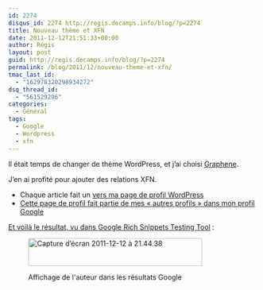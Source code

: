```yaml
---
id: 2274
disqus_id: 2274 http://regis.decamps.info/blog/?p=2274
title: Nouveau thème et XFN
date: 2011-12-12T21:51:33+00:00
author: Régis
layout: post
guid: http://regis.decamps.info/blog/?p=2274
permalink: /blog/2011/12/nouveau-theme-et-xfn/
tmac_last_id:
  - "162978320298934272"
dsq_thread_id:
  - "561529296"
categories:
  - Général
tags:
  - Google
  - Wordpress
  - xfn
---
```

Il était temps de changer de thème WordPress, et j’ai choisi [Graphene](http://wordpress.org/extend/themes/graphene).

J’en ai profité pour ajouter des relations XFN.

  * Chaque article fait un <tt><a href rel="author"></tt> vers ma page de profil WordPress
  * Cette page de profil fait partie de mes « autres profils » dans mon profil Google

Et voilà le résultat, vu dans [Google Rich Snippets Testing Tool](http://www.google.com/webmasters/tools/richsnippets) :<figure id="attachment_2275" style="width: 350px" class="wp-caption alignleft">

[<img src="http://regis.decamps.info/blog/wp-content/uploads/2011/12/Capture-d’écran-2011-12-12-à-21.44.38-350x56.png" alt="Capture d’écran 2011-12-12 à 21.44.38" title="Affichage résutat google avec auteur" width="350" height="56" class="size-medium wp-image-2275" srcset="http://regis.decamps.info/blog/wp-content/uploads/2011/12/Capture-d’écran-2011-12-12-à-21.44.38-350x56.png 350w, http://regis.decamps.info/blog/wp-content/uploads/2011/12/Capture-d’écran-2011-12-12-à-21.44.38.png 621w" sizes="(max-width: 350px) 100vw, 350px" />](http://regis.decamps.info/blog/wp-content/uploads/2011/12/Capture-d’écran-2011-12-12-à-21.44.38.png)<figcaption class="wp-caption-text">Affichage de l'auteur dans les résultats Google</figcaption></figure>
